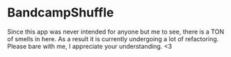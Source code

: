 # BandcampShuffle
Since this app was never intended for anyone but me to see, there is a TON of smells in here. As a result it is currently undergoing a lot of refactoring. Please bare with me, I appreciate your understanding. <3
 
